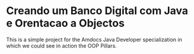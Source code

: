 # Creando um Banco Digital com Java e Orentacao a Objectos

This is a simple project for the Amdocs Java Developer specialization in which we could see in action the OOP Pillars.
